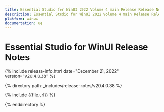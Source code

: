 ```yaml
---
title: Essential Studio for WinUI 2022 Volume 4 main Release Release Notes  
description: Essential Studio for WinUI 2022 Volume 4 main Release Release Notes  
platform: winui
documentation: ug
---
```


# Essential Studio for WinUI  Release Notes  

{% include release-info.html date="December 21, 2022"  version="v20.4.0.38" %} 

{% directory path: _includes/release-notes/v20.4.0.38 %}

{% include {{file.url}} %}

{% enddirectory %}


